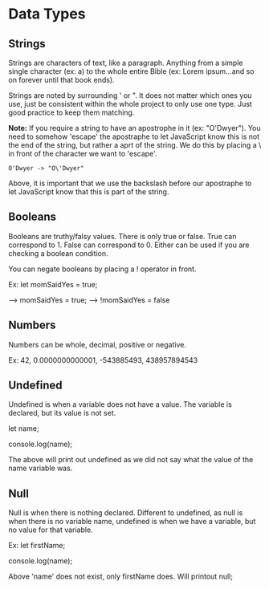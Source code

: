 # Data Types

## Strings

Strings are characters of text, like a paragraph. Anything from a simple single character (ex: a) to the whole entire Bible (ex: Lorem ipsum...and so on forever until that book ends).

Strings are noted by surrounding ' or ". It does not matter which ones you use, just be consistent within the whole project to only use one type. Just good practice to keep them matching.

**Note:** If you require a string to have an apostrophe in it (ex: "O'Dwyer"). You need to somehow 'escape' the apostraphe to let JavaScript know this is not the end of the string, but rather a aprt of the string. We do this by placing a \ in front of the character we want to 'escape'.

```
O'Dwyer -> "O\'Dwyer"
```

Above, it is important that we use the backslash before our apostraphe to let JavaScript know that this is part of the string.

## Booleans

Booleans are truthy/falsy values. There is only true or false. True can correspond to 1. False can correspond to 0. Either can be used if you are checking a boolean condition.

You can negate booleans by placing a ! operator in front.

Ex:
let momSaidYes = true;

--> momSaidYes = true;
--> !momSaidYes = false

## Numbers

Numbers can be whole, decimal, positive or negative.

Ex: 42, 0.0000000000001, -543885493, 438957894543

## Undefined

Undefined is when a variable does not have a value. The variable is declared, but its value is not set.

let name;

console.log(name);

The above will print out undefined as we did not say what the value of the name variable was.

## Null

Null is when there is nothing declared. Different to undefined, as null is when there is no variable name, undefined is when we have a variable, but no value for that variable.

Ex:
let firstName;

console.log(name);

Above 'name' does not exist, only firstName does. Will printout null;
